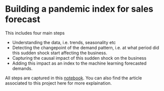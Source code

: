 # Building a pandemic index for sales forecast
This includes four main steps
- Understanding the data, i.e. trends, seasonality etc
- Detecting the changepoint of the demand pattern, i.e. at what period did this sudden shock start affecting the business.
- Capturing the causal impact of this sudden shock on the business
- Adding this impact as an index to the machine learning forecasted demands.

All steps are captured in this [notebook](https://github.com/anitaokoh/Building-a-pandemic-index-for-sales-forecast/blob/main/calculate_forecast_with_corona_index.ipynb). You can also find the article associated to this project here for more explaination.


